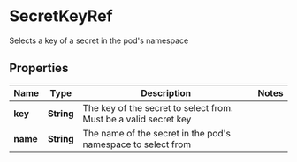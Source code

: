 

# SecretKeyRef

Selects a key of a secret in the pod's namespace

## Properties

| Name | Type | Description | Notes |
|------------ | ------------- | ------------- | -------------|
|**key** | **String** | The key of the secret to select from. Must be a valid secret key |  |
|**name** | **String** | The name of the secret in the pod&#39;s namespace to select from |  |



